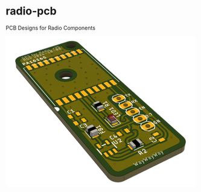 # radio-pcb
PCB Designs for Radio Components

![Rendering of GPS board](./attachments/gps_board_rendering.jpg)
